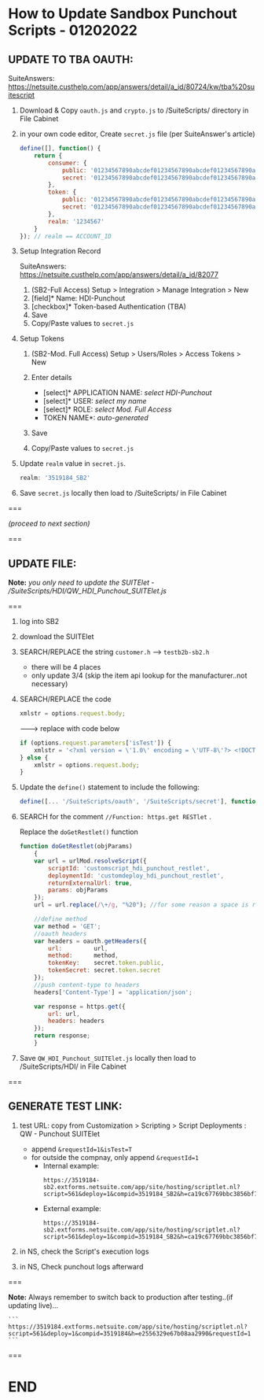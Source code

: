 # How to Update Sandbox Punchout Scripts - 01202022


## UPDATE TO TBA OAUTH:
SuiteAnswers: https://netsuite.custhelp.com/app/answers/detail/a_id/80724/kw/tba%20suitescript


1. Download & Copy `oauth.js` and `crypto.js` to /SuiteScripts/ directory in File Cabinet

2. in your own code editor, Create `secret.js` file (per SuiteAnswer's article)

    ```js
    define([], function() {
        return {
            consumer: {
                public: '01234567890abcdef01234567890abcdef01234567890abcdef01234567890ab',
                secret: '01234567890abcdef01234567890abcdef01234567890abcdef01234567890ab'
            },
            token: {
                public: '01234567890abcdef01234567890abcdef01234567890abcdef01234567890ab',
                secret: '01234567890abcdef01234567890abcdef01234567890abcdef01234567890ab'
            },
            realm: '1234567'
        }
    }); // realm == ACCOUNT_ID
    ```

3. Setup Integration Record

    SuiteAnswers: https://netsuite.custhelp.com/app/answers/detail/a_id/82077

    1. (SB2-Full Access) Setup > Integration > Manage Integration > New
    2. [field]* Name: HDI-Punchout
    3. [checkbox]* Token-based Authentication (TBA)
    4. Save
    5. Copy/Paste values to `secret.js`


4. Setup Tokens
    1. (SB2-Mod. Full Access) Setup > Users/Roles > Access Tokens > New

    2. Enter details
        - [select]* APPLICATION NAME: *select HDI-Punchout*
        - [select]* USER: *select my name*
        - [select]* ROLE: *select Mod. Full Access*
        - TOKEN NAME*: *auto-generated*
    3. Save
    5. Copy/Paste values to `secret.js`



5. Update `realm` value in `secret.js`. 

    ```js
    realm: '3519184_SB2'
    ```

5. Save `secret.js` locally then load to /SuiteScripts/ in File Cabinet


===

*(proceed to next section)*

===

## UPDATE FILE:

**Note:** *you only need to update the SUITElet - /SuiteScripts/HDI/QW_HDI_Punchout_SUITElet.js*

===

1. log into SB2
2. download the SUITElet
3. SEARCH/REPLACE the string `customer.h` --> `testb2b-sb2.h`
    - there will be 4 places
    - only update 3/4 (skip the item api lookup for the manufacturer..not necessary)
4. SEARCH/REPLACE the code 

    ```js
    xmlstr = options.request.body;
    ```

    ---> replace with code below

    
    ```js
    if (options.request.parameters['isTest']) {
        xmlstr = '<?xml version = \'1.0\' encoding = \'UTF-8\'?> <!DOCTYPE cXML SYSTEM "http://xml.cxml.org/schemas/cXML/1.1.007/cXML.dtd"> <cXML version="1.1.007" xml:lang="en-US" payloadID="20220121055340.12345.211011@osn.com" timestamp="2022-01-21T05:53:40+00:00"> <Header> <From> <Credential domain="DUNS"> <Identity>94-3043208</Identity> </Credential> </From> <To> <Credential domain="DUNS"> <Identity>94-3043208</Identity> </Credential> </To> <Sender> <Credential domain="Oracle Exchange Test 6.2.4"> <Identity>testexchange.oracle.com</Identity> <SharedSecret>Experian&amp;Jan2k18</SharedSecret> </Credential> <UserAgent>Oracle Exchange Test 6.2.4</UserAgent> </Sender> </Header> <Request> <PunchOutSetupRequest operation="create"> <BuyerCookie>12345678</BuyerCookie> <Extrinsic name="User">qwatts@hellodirect.com</Extrinsic> <BrowserFormPost> <URL>https://osn.com</URL> </BrowserFormPost> <Contact> <Name xml:lang="en-US">null Quentin null Watts</Name> <Email>qwatts@hellodirect.com</Email> </Contact> <SupplierSetup> <URL>https://3519184-sb2.extforms.netsuite.com/app/site/hosting/scriptlet.nl?script=561&amp;deploy=1&amp;compid=3519184_SB2&amp;h=ca19c67769bbc3856bf7&amp;requestId=1</URL> </SupplierSetup> </PunchOutSetupRequest> </Request> </cXML>';
    } else {
        xmlstr = options.request.body;
    } 
    ```

5. Update the `define()` statement to include the following:
    
    ```js
    define([... '/SuiteScripts/oauth', '/SuiteScripts/secret'], function(... oauth, secret) 
    ```

6. SEARCH for the comment `//Function: https.get RESTlet` .
    
    Replace the `doGetRestlet()` function
        
    ```js    
    function doGetRestlet(objParams)
        {
        var url = urlMod.resolveScript({
            scriptId: 'customscript_hdi_punchout_restlet',
            deploymentId: 'customdeploy_hdi_punchout_restlet',
            returnExternalUrl: true,
            params: objParams
        });
        url = url.replace(/\+/g, "%20"); //for some reason a space is replaced with a "+" instead of "%20" .. this fixes that..

        //define method
        var method = 'GET';
        //oauth headers
        var headers = oauth.getHeaders({
            url:         url,
            method:      method,
            tokenKey:    secret.token.public,
            tokenSecret: secret.token.secret
        });
        //push content-type to headers
        headers['Content-Type'] = 'application/json';

        var response = https.get({
            url: url, 
            headers: headers
        });
        return response;
        }
    ``` 

6. Save `QW_HDI_Punchout_SUITElet.js` locally then load to /SuiteScripts/HDI/ in File Cabinet

===

## GENERATE TEST LINK:

1. test URL: copy from Customization > Scripting > Script Deployments : QW - Punchout SUITElet
    - append `&requestId=1&isTest=T`
    - for outside the compnay, only append `&requestId=1`
        - Internal example:
            ```
            https://3519184-sb2.extforms.netsuite.com/app/site/hosting/scriptlet.nl?script=561&deploy=1&compid=3519184_SB2&h=ca19c67769bbc3856bf7&requestId=1&isTest=T
            ```
        - External example:
            ```
            https://3519184-sb2.extforms.netsuite.com/app/site/hosting/scriptlet.nl?script=561&deploy=1&compid=3519184_SB2&h=ca19c67769bbc3856bf7&requestId=1 
            ```

    <!-- 
    for (SB2): https://3519184-sb2.extforms.netsuite.com/app/site/hosting/scriptlet.nl?script=561&deploy=1&compid=3519184_SB2&h=ca19c67769bbc3856bf7&requestId=1&isTest=T 
    -->

    <!--
    for (SB3): https://3519184-sb3.extforms.netsuite.com/app/site/hosting/scriptlet.nl?script=561&deploy=1&compid=3519184_SB3&h=f3c2f28c53c8b25533b6&requestId=1&isTest=T 
    -->

2. in NS, check the Script's execution logs
3. in NS, Check punchout logs afterward 

===

**Note:** Always remember to switch back to production after testing..(if updating live)...

    ```
    https://3519184.extforms.netsuite.com/app/site/hosting/scriptlet.nl?script=561&deploy=1&compid=3519184&h=e2556329e67b08aa2990&requestId=1
    ```

===

# END